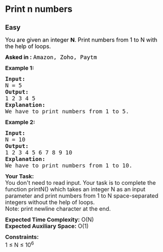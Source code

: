 # Print n numbers
## Easy
<div class="problems_problem_content__Xm_eO"><p><span style="font-size: 18px; color: #000000;">You are given an integer <strong>N</strong>. Print numbers from 1 to N with the help of loops.</span></p>
<p><span style="color: #000000;"><strong style="font-size: 18px;">Asked in :</strong><span style="font-size: 18px;"> </span><code style="font-size: 18px;">Amazon, Zoho, Paytm</code></span></p>
<p><span style="font-size: 18px;"><strong>Example 1:</strong></span></p>
<pre><span style="font-size: 18px;"><strong>Input:</strong>
N = 5
<strong>Output:</strong>
1 2 3 4 5
<strong>Explanation:</strong>
We have to print numbers from 1 to 5.</span></pre>
<p><span style="font-size: 18px;"><strong>Example 2:</strong></span></p>
<pre><span style="font-size: 18px;"><strong>Input:</strong>
N = 10
<strong>Output:</strong>
1 2 3 4 5 6 7 8 9 10
<strong>Explanation:</strong>
We have to print numbers from 1 to 10.</span></pre>
<p><span style="font-size: 18px;"><strong>Your Task:&nbsp; </strong><br>You don't need to read input. Your task is to complete the function printN() which takes an integer N as an input parameter and print numbers from 1 to N space-separated integers without the help of loops.<br>Note: print newline character at the end.</span></p>
<p><span style="font-size: 18px;"><strong>Expected Time Complexity:</strong>&nbsp;O(N)<br><strong>Expected Auxiliary Space:</strong>&nbsp;O(1)</span></p>
<p><span style="font-size: 18px;"><strong>Constraints:</strong><br>1 ≤ N ≤ 10<sup>6</sup></span></p></div>